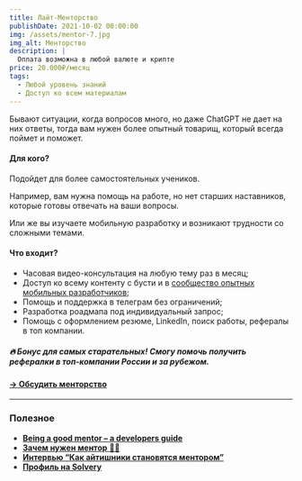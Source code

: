 ```yaml
---
title: Лайт-Менторство
publishDate: 2021-10-02 00:00:00
img: /assets/mentor-7.jpg
img_alt: Менторство
description: |
  Оплата возможна в любой валюте и крипте
price: 20.000₽/месяц
tags:
  - Любой уровень знаний
  - Доступ ко всем материалам
---
```


Бывают ситуации, когда вопросов много, но даже ChatGPT не дает на них ответы, тогда вам нужен более опытный товарищ, который всегда поймет и поможет.

#### Для кого?

Подойдет для более самостоятельных учеников.

Например, вам нужна помощь на работе, но нет старших наставников, которые готовы отвечать на ваши вопросы.

Или же вы изучаете мобильную разработку и возникают трудности со сложными темами.

#### Что входит?

- Часовая видео-консультация на любую тему раз в месяц;
- Доступ ко всему контенту с бусти и в [сообщество опытных мобильных разработчиков](https://boosty.to/chistiakov);
- Помощь и поддержка в телеграм без ограничений;
- Разработка роадмапа под индивидуальный запрос;
- Помощь с оформлением резюме, LinkedIn, поиск работы, рефералы в топ компании.

##### 🔥 Бонус для самых старательных! Смогу помочь получить рефералки в топ-компании России и за рубежом.


#### [→ Обсудить менторство](https://t.me/chvadim) 

---

### Полезное

- [**Being a good mentor – a developers guide**](https://vadimkravcenko.com/shorts/good-mentor/?utm_source=leadershipintech&utm_medium=newsletter&utm_campaign=being-a-good-mentor)
- [**Зачем нужен ментор** 👨‍🏫](https://t.me/ios_mobile_developer/118)
- [**Интервью “Как айтишники становятся ментором”**](https://bbbl.dev/articles/it-mentors)
- [**Профиль на Solvery**](https://solvery.io/ru/mentor-page-preview/8904)